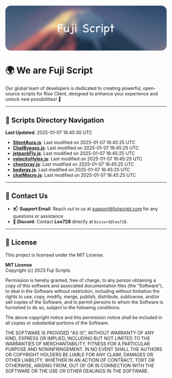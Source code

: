 ![Banner](.github/b.webp)

# 🌍 **We are Fuji Script**

Our global team of developers is dedicated to creating powerful, open-source scripts for Rise Client, designed to enhance your experience and unlock new possibilities! 🌟

---
<!-- SCRIPTS_NAVIGATION_START -->
## 📂 **Scripts Directory Navigation**

**Last Updated**: 2025-01-07 16:45:30 UTC

- **[SilentAura.js](scripts/SilentAura.js)**: Last modified on 2025-01-07 16:45:25 UTC
- **[ChatBypass.js](scripts/ChatBypass.js)**: Last modified on 2025-01-07 16:45:25 UTC
- **[jetpackFly.js](scripts/jetpackFly.js)**: Last modified on 2025-01-07 16:45:25 UTC
- **[velocityHylex.js](scripts/velocityHylex.js)**: Last modified on 2025-01-07 16:45:25 UTC
- **[chestxray.js](scripts/chestxray.js)**: Last modified on 2025-01-07 16:45:25 UTC
- **[bedxray.js](scripts/bedxray.js)**: Last modified on 2025-01-07 16:45:25 UTC
- **[chatMacro.js](scripts/chatMacro.js)**: Last modified on 2025-01-07 16:45:25 UTC

<!-- SCRIPTS_NAVIGATION_END -->

---

## 💬 **Contact Us**  
- 📬 **Support Email**: Reach out to us at [support@fujiscript.com](mailto:support@fujiscript.com) for any questions or assistance.  
- 💬 **Discord**: Contact **Leo728** directly at `Discord@leo728`.

---

## 📜 **License**

This project is licensed under the MIT License.  

**MIT License**  
Copyright (c) 2023 Fuji Scripts  

Permission is hereby granted, free of charge, to any person obtaining a copy of this software and associated documentation files (the "Software"), to deal in the Software without restriction, including without limitation the rights to use, copy, modify, merge, publish, distribute, sublicense, and/or sell copies of the Software, and to permit persons to whom the Software is furnished to do so, subject to the following conditions:  

The above copyright notice and this permission notice shall be included in all copies or substantial portions of the Software.  

THE SOFTWARE IS PROVIDED "AS IS", WITHOUT WARRANTY OF ANY KIND, EXPRESS OR IMPLIED, INCLUDING BUT NOT LIMITED TO THE WARRANTIES OF MERCHANTABILITY, FITNESS FOR A PARTICULAR PURPOSE AND NONINFRINGEMENT. IN NO EVENT SHALL THE AUTHORS OR COPYRIGHT HOLDERS BE LIABLE FOR ANY CLAIM, DAMAGES OR OTHER LIABILITY, WHETHER IN AN ACTION OF CONTRACT, TORT OR OTHERWISE, ARISING FROM, OUT OF OR IN CONNECTION WITH THE SOFTWARE OR THE USE OR OTHER DEALINGS IN THE SOFTWARE.  

